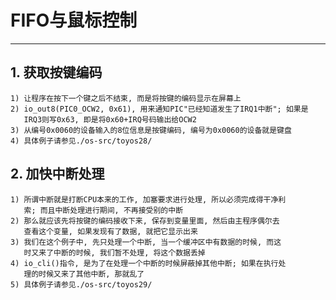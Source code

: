 # **FIFO与鼠标控制** #
***


## **1. 获取按键编码** ##
    1) 让程序在按下一个键之后不结束, 而是将按键的编码显示在屏幕上
    2) io_out8(PIC0_OCW2, 0x61), 用来通知PIC"已经知道发生了IRQ1中断"; 如果是
       IRQ3则写0x63, 即是将0x60+IRQ号码输出给OCW2
    3) 从编号0x0060的设备输入的8位信息是按键编码, 编号为0x0060的设备就是键盘
    4) 具体例子请参见./os-src/toyos28/


## **2. 加快中断处理** ##
    1) 所谓中断就是打断CPU本来的工作, 加塞要求进行处理, 所以必须完成得干净利
       索; 而且中断处理进行期间, 不再接受别的中断
    2) 那么就应该先将按键的编码接收下来, 保存到变量里面, 然后由主程序偶尔去
       查看这个变量, 如果发现有了数据, 就把它显示出来
    3) 我们在这个例子中, 先只处理一个中断, 当一个缓冲区中有数据的时候, 而这
       时又来了中断的时候, 我们暂不处理, 将这个数据丢掉
    4) io_cli()指令, 是为了在处理一个中断的时候屏蔽掉其他中断; 如果在执行处
       理的时候又来了其他中断, 那就乱了
    5) 具体例子请参见./os-src/toyos29/
